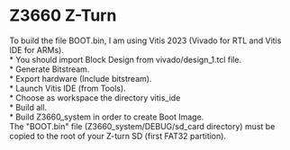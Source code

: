# Z3660 Z-Turn

To build the file BOOT.bin, I am using Vitis 2023 (Vivado for RTL and Vitis IDE for ARMs).
<br>* You should import Block Design from vivado/design_1.tcl file.
<br>* Generate Bitstream.
<br>* Export hardware (Include bitstream).
<br>* Launch Vitis IDE (from Tools).
<br>* Choose as workspace the directory vitis_ide
<br>* Build all.
<br>* Build Z3660_system in order to create Boot Image.
<br>The "BOOT.bin" file (Z3660_system/DEBUG/sd_card directory) must be copied to the root of your Z-turn SD (first FAT32 partition).